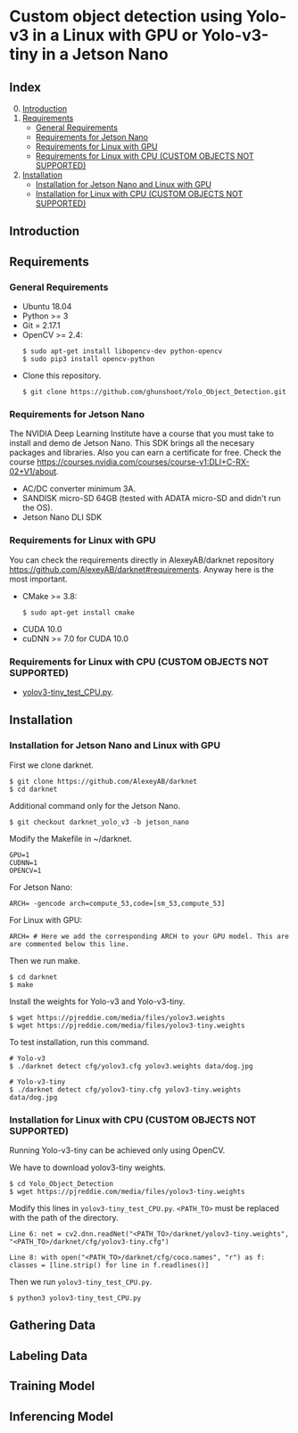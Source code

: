 # Custom object detection using Yolo-v3 in a Linux with GPU or Yolo-v3-tiny in a Jetson Nano

## Index
0. [Introduction](#Introduction)
1. [Requirements](#Requirements)
    * [General Requirements](#General-Requirements)
    * [Requirements for Jetson Nano](#Requirements-for-Jetson-Nano)
    * [Requirements for Linux with GPU](#Requirements-for-Linux-with-GPU)
    * [Requirements for Linux with CPU (CUSTOM OBJECTS NOT SUPPORTED)](#Requirements-for-Linux-with-CPU-(CUSTOM-OBJECTS-NOT-SUPPORTED))
2. [Installation](#Installation)
   * [Installation for Jetson Nano and Linux with GPU](#Installation-for-Jetson-Nano-and-Linux-with-GPU)
   * [Installation for Linux with CPU (CUSTOM OBJECTS NOT SUPPORTED)](#Installation-for-Linux-with-CPU-(CUSTOM-OBJECTS-NOT-SUPPORTED))

## Introduction

## Requirements
### General Requirements
* Ubuntu 18.04
* Python >= 3
* Git = 2.17.1
* OpenCV >= 2.4:
    ```
  $ sudo apt-get install libopencv-dev python-opencv
  $ sudo pip3 install opencv-python
  ```
* Clone this repository.
  ```
  $ git clone https://github.com/ghunshoot/Yolo_Object_Detection.git
  ```

### Requirements for Jetson Nano
The NVIDIA Deep Learning Institute have a course that you must take to install and demo de Jetson Nano. This SDK brings all the necesary packages and libraries. Also you can earn a certificate for free. Check the course https://courses.nvidia.com/courses/course-v1:DLI+C-RX-02+V1/about. 
* AC/DC converter minimum 3A.
* SANDISK micro-SD 64GB (tested with ADATA micro-SD and didn't run the OS).
* Jetson Nano DLI SDK

### Requirements for Linux with GPU
You can check the requirements directly in AlexeyAB/darknet repository https://github.com/AlexeyAB/darknet#requirements.
Anyway here is the most important.
* CMake >= 3.8:
    ```
  $ sudo apt-get install cmake
    ```
* CUDA 10.0
* cuDNN >= 7.0 for CUDA 10.0

### Requirements for Linux with CPU (CUSTOM OBJECTS NOT SUPPORTED)
* [yolov3-tiny_test_CPU.py](https://github.com/ghunshoot/Yolo_Object_Detection/blob/master/yolov3-tiny_test_CPU.py).

## Installation
### Installation for Jetson Nano and Linux with GPU
First we clone darknet.
```
$ git clone https://github.com/AlexeyAB/darknet
$ cd darknet
```
Additional command only for the Jetson Nano.
```
$ git checkout darknet_yolo_v3 -b jetson_nano
```
Modify the Makefile in ~/darknet.
```
GPU=1
CUDNN=1
OPENCV=1
```
For Jetson Nano:
```
ARCH= -gencode arch=compute_53,code=[sm_53,compute_53]
``` 
For Linux with GPU:
```
ARCH= # Here we add the corresponding ARCH to your GPU model. This are are commented below this line.
``` 
Then we run make.
```
$ cd darknet
$ make
```
Install the weights for Yolo-v3 and Yolo-v3-tiny.
```
$ wget https://pjreddie.com/media/files/yolov3.weights
$ wget https://pjreddie.com/media/files/yolov3-tiny.weights
```
To test installation, run this command.
```
# Yolo-v3
$ ./darknet detect cfg/yolov3.cfg yolov3.weights data/dog.jpg

# Yolo-v3-tiny
$ ./darknet detect cfg/yolov3-tiny.cfg yolov3-tiny.weights data/dog.jpg
```

### Installation for Linux with CPU (CUSTOM OBJECTS NOT SUPPORTED)
Running Yolo-v3-tiny can be achieved only using OpenCV. 

We have to download yolov3-tiny weights.
```
$ cd Yolo_Object_Detection
$ wget https://pjreddie.com/media/files/yolov3-tiny.weights
```
Modify this lines in `yolov3-tiny_test_CPU.py`. `<PATH_TO>` must be replaced with the path of the directory.
```
Line 6: net = cv2.dnn.readNet("<PATH_TO>/darknet/yolov3-tiny.weights", "<PATH_TO>/darknet/cfg/yolov3-tiny.cfg")

Line 8: with open("<PATH_TO>/darknet/cfg/coco.names", "r") as f: classes = [line.strip() for line in f.readlines()]
```
Then we run `yolov3-tiny_test_CPU.py`.
```
$ python3 yolov3-tiny_test_CPU.py
```

## Gathering Data
## Labeling Data
## Training Model
## Inferencing Model



